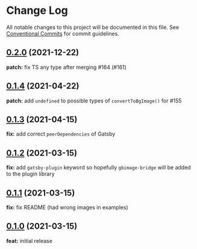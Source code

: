 # Change Log

All notable changes to this project will be documented in this file.
See [Conventional Commits](https://conventionalcommits.org) for commit guidelines.

<a name="0.2.0"></a>

## [0.2.0](https://github.com/timhagn/gatsby-background-image) (2021-12-22)

**patch:** fix TS any type after merging #164 (#161)

## [0.1.4](https://github.com/timhagn/gatsby-background-image) (2021-04-22)

**patch:** add `undefined` to possible types of `convertToBgImage()` for #155

## [0.1.3](https://github.com/timhagn/gatsby-background-image) (2021-04-15)

**fix:** add correct `peerDependencies` of Gatsby

## [0.1.2](https://github.com/timhagn/gatsby-background-image) (2021-03-15)

**fix:** add `gatsby-plugin` keyword so hopefully `gbimage-bridge` will be added
to the plugin library

## [0.1.1](https://github.com/timhagn/gatsby-background-image) (2021-03-15)

**fix:** fix README (had wrong images in examples)

## [0.1.0](https://github.com/timhagn/gatsby-background-image) (2021-03-15)

**feat:** initial release
